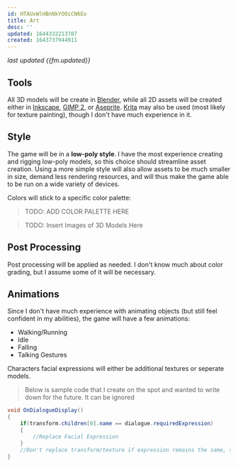 ```yaml
---
id: HTAUxWlHBnNkYOOiCN6Eo
title: Art
desc: ''
updated: 1644332213787
created: 1643737944911
---
```

*last updated {{fm.updated}}*

## Tools
All 3D models will be create in [Blender](https://www.blender.org/), while all 2D assets will be created either in [Inkscape](https://inkscape.org/), [GIMP 2](https://www.gimp.org/), or [Aseprite](https://www.aseprite.org/). [Krita](https://krita.org/en/) may also be used (most likely for texture painting), though I don't have much experience in it.

## Style
The game will be in a **low-poly style**. I have the most experience creating and rigging low-poly models, so this choice should streamline asset creation. Using a more simple style will also allow assets to be much smaller in size, demand less rendering resources, and will thus make the game able to be run on a wide variety of devices. 

Colors will stick to a specific color palette:

>TODO: ADD COLOR PALETTE HERE

>TODO: Insert Images of 3D Models Here

## Post Processing
Post processing will be applied as needed. I don't know much about color grading, but I assume some of it will be necessary.

## Animations
Since I don't have much experience with animating objects (but still feel confident in my abilities), the game will have a few animations:
- Walking/Running
- Idle
- Falling
- Talking Gestures

Characters facial expressions will either be additional textures or seperate models.

>Below is sample code that I create on the spot and wanted to write down for the future. It can be ignored

```CS
void OnDialogueDisplay() 
{
    if(transform.children[0].name == dialogue.requiredExpression)
    {
        //Replace Facial Expression
    }
    //Don't replace transform/texture if expression remains the same, to save on resources.
}
```